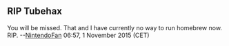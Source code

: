 ## RIP Tubehax

You will be missed. That and I have currently no way to run homebrew
now. RIP. --[NintendoFan](User:NintendoFan "wikilink") 06:57, 1 November
2015 (CET)